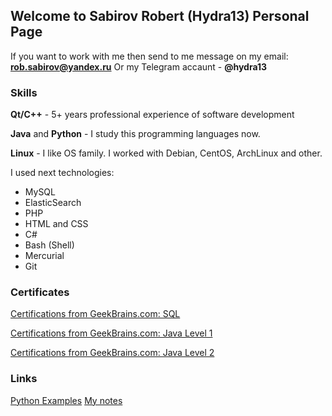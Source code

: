 ## Welcome to Sabirov Robert (Hydra13) Personal Page

If you want to work with me then send to me message on my email: **rob.sabirov@yandex.ru**
Or my Telegram accaunt - **@hydra13**

### Skills

**Qt/C++** - 5+ years professional experience of software development

**Java** and **Python** - I study this programming languages now.

**Linux** - I like OS family. I worked with Debian, CentOS, ArchLinux and other.

I used next technologies:
* MySQL
* ElasticSearch
* PHP
* HTML and CSS
* C#
* Bash (Shell)
* Mercurial
* Git

### Certificates

[Certifications from GeekBrains.com: SQL](https://geekbrains.ru/certificates/184263.en)

[Certifications from GeekBrains.com: Java Level 1](https://geekbrains.ru/certificates/188396.en)

[Certifications from GeekBrains.com: Java Level 2](https://geekbrains.ru/certificates/209396.en)

### Links

<a href="https://github.com/hydra13/PythonExamples" class="btn">Python Examples</a>
<a href="https://github.com/hydra13/Hydra13-Notes" class="btn">My notes</a>


